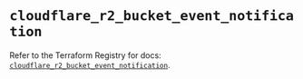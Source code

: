 # `cloudflare_r2_bucket_event_notification`

Refer to the Terraform Registry for docs: [`cloudflare_r2_bucket_event_notification`](https://registry.terraform.io/providers/cloudflare/cloudflare/5.11.0/docs/resources/r2_bucket_event_notification).
